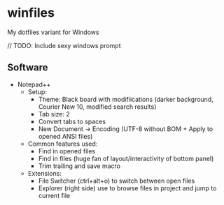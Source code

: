 winfiles
========
My dotfiles variant for Windows

// TODO: Include sexy windows prompt

Software
--------
- Notepad++
    - Setup:
        - Theme: Black board with modifiications (darker background, Courier New 10, modified search results)
        - Tab size: 2
        - Convert tabs to spaces
        - New Document -> Encoding (UTF-8 without BOM + Apply to opened ANSI files)
    - Common features used:
        - Find in opened files
        - Find in files (huge fan of layout/interactivity of bottom panel)
        - Trim trailing and save macro
    - Extensions:
        - File Switcher (ctrl+alt+o) to switch between open files
        - Explorer (right side) use to browse files in project and jump to current file